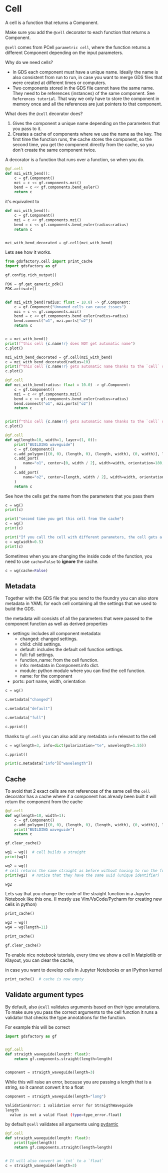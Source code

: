 <!-- #region -->
# Cell

A cell is a function that returns a Component.

Make sure you add the `@cell` decorator to each function that returns a Component.

`@cell` comes from PCell `parametric cell`, where the function returns a different Component depending on the input parameters.

Why do we need cells?

- In GDS each component must have a unique name. Ideally the name is also consistent from run to run, in case you want to merge GDS files that were created at different times or computers.
- Two components stored in the GDS file cannot have the same name. They need to be references (instances) of the same component. See `References tutorial`. That way we only have to store the component in memory once and all the references are just pointers to that component.

What does the `@cell` decorator does?

1. Gives the component a unique name depending on the parameters that you pass to it.
2. Creates a cache of components where we use the name as the key. The first time the function runs, the cache stores the component, so the second time, you get the component directly from the cache, so you don't create the same component twice.


A decorator is a function that runs over a function, so when you do.

```python
@gf.cell
def mzi_with_bend():
    c = gf.Component()
    mzi = c << gf.components.mzi()
    bend = c << gf.components.bend_euler()
    return c
```
it's equivalent to

```python
def mzi_with_bend():
    c = gf.Component()
    mzi = c << gf.components.mzi()
    bend = c << gf.components.bend_euler(radius=radius)
    return c


mzi_with_bend_decorated = gf.cell(mzi_with_bend)
```

Lets see how it works.
<!-- #endregion -->

```python
from gdsfactory.cell import print_cache
import gdsfactory as gf

gf.config.rich_output()

PDK = gf.get_generic_pdk()
PDK.activate()


def mzi_with_bend(radius: float = 10.0) -> gf.Component:
    c = gf.Component("Unnamed_cells_can_cause_issues")
    mzi = c << gf.components.mzi()
    bend = c << gf.components.bend_euler(radius=radius)
    bend.connect("o1", mzi.ports["o2"])
    return c


c = mzi_with_bend()
print(f"this cell {c.name!r} does NOT get automatic name")
c.plot()
```

```python
mzi_with_bend_decorated = gf.cell(mzi_with_bend)
c = mzi_with_bend_decorated(radius=10)
print(f"this cell {c.name!r} gets automatic name thanks to the `cell` decorator")
c.plot()
```

```python
@gf.cell
def mzi_with_bend(radius: float = 10.0) -> gf.Component:
    c = gf.Component()
    mzi = c << gf.components.mzi()
    bend = c << gf.components.bend_euler(radius=radius)
    bend.connect("o1", mzi.ports["o2"])
    return c


print(f"this cell {c.name!r} gets automatic name thanks to the `cell` decorator")
c.plot()
```


```python
@gf.cell
def wg(length=10, width=1, layer=(1, 0)):
    print("BUILDING waveguide")
    c = gf.Component()
    c.add_polygon([(0, 0), (length, 0), (length, width), (0, width)], layer=layer)
    c.add_port(
        name="o1", center=[0, width / 2], width=width, orientation=180, layer=layer
    )
    c.add_port(
        name="o2", center=[length, width / 2], width=width, orientation=0, layer=layer
    )
    return c
```

See how the cells get the name from the parameters that you pass them

```python
c = wg()
print(c)

print("second time you get this cell from the cache")
c = wg()
print(c)

print("If you call the cell with different parameters, the cell gets a different name")
c = wg(width=0.5)
print(c)
```

Sometimes when you are changing the inside code of the function, you need to use `cache=False` to **ignore** the cache.

```python
c = wg(cache=False)
```

## Metadata

Together with the GDS file that you send to the foundry you can also store metadata in YAML for each cell containing all the settings that we used to build the GDS.

the metadata will consists of all the parameters that were passed to the component function as well as derived properties

- settings: includes all component metadata:
    - changed: changed settings.
    - child: child settings.
    - default: includes the default cell function settings.
    - full: full settings.
    - function_name: from the cell function.
    - info: metadata in Component.info dict.
    - module: python module where you can find the cell function.
    - name: for the component
- ports: port name, width, orientation

```python
c = wg()
```

```python
c.metadata["changed"]
```

```python
c.metadata["default"]
```

```python
c.metadata["full"]
```

```python
c.pprint()
```

thanks to `gf.cell` you can also add any metadata `info` relevant to the cell

```python
c = wg(length=3, info=dict(polarization="te", wavelength=1.55))
```

```python
c.pprint()
```

```python
print(c.metadata["info"]["wavelength"])
```

## Cache

To avoid that 2 exact cells are not references of the same cell the `cell` decorator has a
cache where if a component has already been built it will return the component
from the cache


```python
@gf.cell
def wg(length=10, width=1):
    c = gf.Component()
    c.add_polygon([(0, 0), (length, 0), (length, width), (0, width)], layer=(1, 0))
    print("BUILDING waveguide")
    return c
```

```python
gf.clear_cache()

wg1 = wg()  # cell builds a straight
print(wg1)
```

```python
wg2 = wg()
# cell returns the same straight as before without having to run the function
print(wg2)  # notice that they have the same uuid (unique identifier)
```

```python
wg2
```

Lets say that you change the code of the straight function in a Jupyter Notebook like this one.  (I mostly use Vim/VsCode/Pycharm for creating new cells in python)

```python
print_cache()
```

```python
wg3 = wg()
wg4 = wg(length=11)
```

```python
print_cache()
```

```python
gf.clear_cache()
```

To enable nice notebook tutorials, every time we show a cell in Matplotlib or Klayout, you can clear the cache,

in case you want to develop cells in Jupyter Notebooks or an IPython kernel

```python
print_cache()  # cache is now empty
```

<!-- #region -->
## Validate argument types

By default, also `@cell` validates arguments based on their type annotations.
To make sure you pass the correct arguments to the cell function it runs a validator that checks the type annotations for the function.


For example this will be correct

```python
import gdsfactory as gf


@gf.cell
def straigth_waveguide(length: float):
    return gf.components.straight(length=length)


component = straigth_waveguide(length=3)
```

While this will raise an error, because you are passing a length that is a string, so it cannot convert it to a float


```python
component = straigth_waveguide(length="long")
```

```bash
ValidationError: 1 validation error for StraigthWaveguide
length
  value is not a valid float (type=type_error.float)

```

by default `@cell` validates all arguments using [pydantic](https://pydantic-docs.helpmanual.io/usage/validation_decorator/#argument-types)
<!-- #endregion -->


```python
@gf.cell
def straigth_waveguide(length: float):
    print(type(length))
    return gf.components.straight(length=length)


# It will also convert an `int` to a `float`
c = straigth_waveguide(length=3)
```
